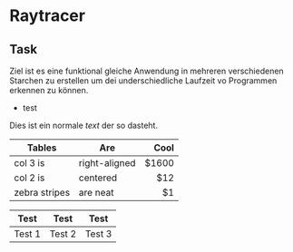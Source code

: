 # Raytracer

## Task

Ziel ist es eine funktional gleiche Anwendung in mehreren verschiedenen Starchen zu erstellen um dei underschiedliche Laufzeit vo Programmen erkennen zu können.



- test

Dies ist ein normale *text* der so dasteht.

| Tables        | Are           | Cool  |  
| ------------- | ------------- | -----:|  
| col 3 is      | right-aligned | $1600 |  
| col 2 is      | centered      |   $12 |  
| zebra stripes | are neat      |    $1 |  

| Test | Test | Test |  
| ---- | --- | --- |  
| Test 1 | Test 2 | Test 3 |  
